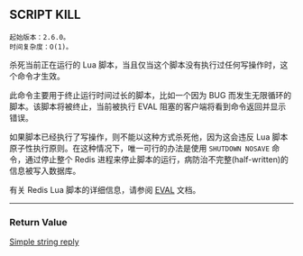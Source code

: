 ## SCRIPT KILL

    起始版本：2.6.0。
    时间复杂度：O(1)。

杀死当前正在运行的 Lua 脚本，当且仅当这个脚本没有执行过任何写操作时，这个命令才生效。

此命令主要用于终止运行时间过长的脚本，比如一个因为 BUG 而发生无限循环的脚本。该脚本将被终止，当前被执行 EVAL 阻塞的客户端将看到命令返回并显示错误。

如果脚本已经执行了写操作，则不能以这种方式杀死他，因为这会违反 Lua 脚本原子性执行原则。在这种情况下，唯一可行的办法是使用 `SHUTDOWN NOSAVE` 命令，通过停止整个 Redis 进程来停止脚本的运行，病防治不完整(half-written)的信息被写入数据库。

有关 Redis Lua 脚本的详细信息，请参阅 [EVAL](eval.md) 文档。

---


### Return Value

[Simple string reply](../topics/protocol.md#resp-simple-strings)